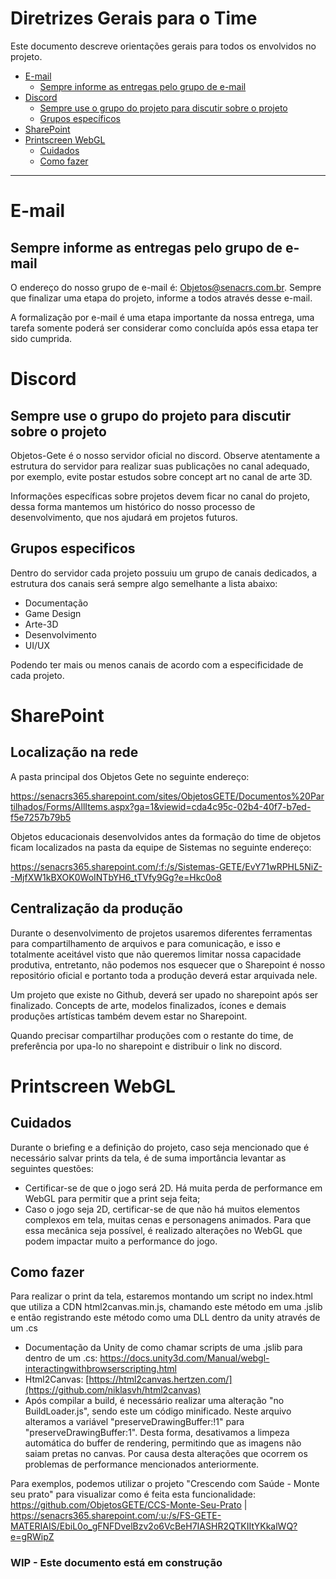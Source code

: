 
<h1>Diretrizes Gerais para o Time</h1>

Este documento descreve orientações gerais para todos os envolvidos no projeto.

- [E-mail](#e-mail)
  - [Sempre informe as entregas pelo grupo de e-mail](#sempre-informe-as-entregas-pelo-grupo-de-e-mail)
- [Discord](#discord)
  - [Sempre use o grupo do projeto para discutir sobre o projeto](#sempre-use-o-grupo-do-projeto-para-discutir-sobre-o-projeto)
  - [Grupos específicos](#grupos-especificos)
- [SharePoint](#sharepoint)
- [Printscreen WebGL](#printscreen-webgl)
  - [Cuidados](#cuidados)
  - [Como fazer](#como-fazer)

---

# E-mail

## Sempre informe as entregas pelo grupo de e-mail
O endereço do nosso grupo de e-mail é: Objetos@senacrs.com.br. Sempre que finalizar uma etapa do projeto, informe a todos através desse e-mail.

A formalização por e-mail é uma etapa importante da nossa entrega, uma tarefa somente poderá ser considerar como concluída após essa etapa ter sido cumprida.

# Discord

## Sempre use o grupo do projeto para discutir sobre o projeto


Objetos-Gete é o nosso servidor oficial no discord. Observe atentamente a estrutura do servidor para realizar suas publicações no canal adequado, por exemplo, evite postar estudos sobre concept art no canal de arte 3D.

Informações específicas sobre projetos devem ficar no canal do projeto, dessa forma mantemos um histórico do nosso processo de desenvolvimento, que nos ajudará em projetos futuros.

## Grupos especificos

Dentro do servidor cada projeto possuiu um grupo de canais dedicados, a estrutura dos canais será sempre algo semelhante a lista abaixo:

* Documentação
* Game Design
* Arte-3D
* Desenvolvimento
* UI/UX


Podendo ter mais ou menos canais de acordo com a especificidade de cada projeto.

# SharePoint

## Localização na rede

A pasta principal dos Objetos Gete no seguinte endereço:

https://senacrs365.sharepoint.com/sites/ObjetosGETE/Documentos%20Partilhados/Forms/AllItems.aspx?ga=1&viewid=cda4c95c-02b4-40f7-b7ed-f5e7257b79b5

Objetos educacionais desenvolvidos antes da formação do time de objetos ficam localizados na pasta da equipe de Sistemas no seguinte endereço:

https://senacrs365.sharepoint.com/:f:/s/Sistemas-GETE/EvY71wRPHL5NiZ--MjfXW1kBXOK0WoINTbYH6_tTVfy9Gg?e=Hkc0o8

## Centralização da produção

Durante o desenvolvimento de projetos usaremos diferentes ferramentas para compartilhamento de arquivos e para comunicação, e isso e totalmente aceitável visto que não queremos limitar nossa capacidade produtiva, entretanto, não podemos nos esquecer que o Sharepoint é nosso repositório oficial e portanto toda a produção deverá estar arquivada nele.

Um projeto que existe no Github, deverá ser upado no sharepoint após ser finalizado. Concepts de arte, modelos finalizados, ícones e demais produções artísticas também devem estar no Sharepoint.

Quando precisar compartilhar produções com o restante do time, de preferência por upa-lo no sharepoint e distribuir o link no discord.

# Printscreen WebGL

## Cuidados
Durante o briefing e a definição do projeto, caso seja mencionado que é necessário salvar prints da tela, é de suma importância levantar as seguintes questões:
* Certificar-se de que o jogo será 2D. Há muita perda de performance em WebGL para permitir que a print seja feita;
* Caso o jogo seja 2D, certificar-se de que não há muitos elementos complexos em tela, muitas cenas e personagens animados.  Para que essa mecânica seja possível, é realizado alterações no WebGL que podem impactar muito a performance do jogo.

## Como fazer
Para realizar o print da tela, estaremos montando um script no index.html que utiliza a CDN html2canvas.min.js, chamando este método em uma .jslib e então registrando este método como uma DLL dentro da unity através de um .cs

  * Documentação da Unity de como chamar scripts de uma .jslib para dentro de um .cs: https://docs.unity3d.com/Manual/webgl-interactingwithbrowserscripting.html
  * Html2Canvas: [https://html2canvas.hertzen.com/](https://github.com/niklasvh/html2canvas)
  * Após compilar a build, é necessário realizar uma alteração "no BuildLoader.js", sendo este um código minificado. Neste arquivo alteramos a variável "preserveDrawingBuffer:!1" para "preserveDrawingBuffer:1". Desta forma, desativamos a limpeza automática do buffer de rendering, permitindo que as imagens não saiam pretas no canvas. Por causa desta alterações que ocorrem os problemas de performance mencionados anteriormente.

Para exemplos, podemos utilizar o projeto "Crescendo com Saúde - Monte seu prato" para visualizar como é feita esta funcionalidade: https://github.com/ObjetosGETE/CCS-Monte-Seu-Prato | https://senacrs365.sharepoint.com/:u:/s/FS-GETE-MATERIAIS/EbiL0o_gFNFDvelBzv2o6VcBeH7IASHR2QTKIItYKkalWQ?e=gRWipZ


<h3>WIP - Este documento está em construção</h3>
